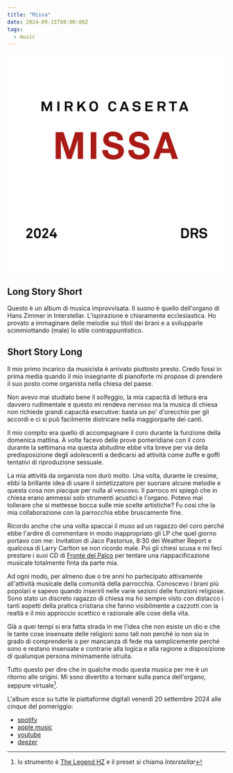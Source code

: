 ```yaml
---
title: "Missa"
date: 2024-09-15T08:00:00Z
tags:
  - music
---
```


![album cover](../images/posts/missa-album-cover.png)

## Long Story Short

Questo è un album di musica improvvisata. Il suono è quello dell'organo di Hans
Zimmer in Interstellar. L'ispirazione è chiaramente ecclesiastica. Ho provato a
immaginare delle melodie sui titoli dei brani e a svilupparle scimmiottando
(male) lo stile contrappuntistico.

## Short Story Long

Il mio primo incarico da musicista è arrivato piuttosto presto. Credo fossi in
prima media quando il mio insegnante di pianoforte mi propose di prendere il suo
posto come organista nella chiesa del paese.

Non avevo mai studiato bene il solfeggio, la mia capacità di lettura era davvero
rudimentale e questo mi rendeva nervoso ma la musica di chiesa non richiede
grandi capacità esecutive: basta un po' d'orecchio per gli accordi e ci si può
facilmente districare nella maggiorparte dei canti.

Il mio compito era quello di accompagnare il coro durante la funzione della
domenica mattina. A volte facevo delle prove pomeridiane con il coro durante la
settimana ma questa abitudine ebbe vita breve per via della predisposizione
degli adolescenti a dedicarsi ad attività come zuffe e goffi tentativi di
riproduzione sessuale.

La mia attività da organista non durò molto. Una volta, durante le cresime, ebbi
la brillante idea di usare il sintetizzatore per suonare alcune melodie e questa
cosa non piacque per nulla al vescovo. Il parroco mi spiegò che in chiesa erano
ammessi solo strumenti acustici e l'organo. Potevo mai tollerare che si mettesse
bocca sulle mie scelte artistiche? Fu così che la mia collaborazione con la
parrocchia ebbe bruscamente fine.

Ricordo anche che una volta spaccai il muso ad un ragazzo del coro perché ebbe
l'ardire di commentare in modo inappropriato gli LP che quel giorno portavo con
me: Invitation di Jaco Pastorius, 8:30 dei Weather Report e qualcosa di Larry
Carlton se non ricordo male. Poi gli chiesi scusa e mi feci prestare i suoi CD
di [Fronte del Palco](https://it.wikipedia.org/wiki/Fronte_del_palco) per
tentare una riappacificazione musicale totalmente finta da parte mia.

Ad ogni modo, per almeno due o tre anni ho partecipato attivamente all'attività
musicale della comunità della parrocchia. Conoscevo i brani più popolari e
sapevo quando inserirli nelle varie sezioni delle funzioni religiose. Sono stato
un discreto ragazzo di chiesa ma ho sempre visto con distacco i tanti aspetti
della pratica cristiana che fanno visibilmente a cazzotti con la realtà e il mio
approccio scettico e razionale alle cose della vita.

Già a quei tempi si era fatta strada in me l'idea che non esiste un dio e che le
tante cose insensate delle religioni sono tali non perché io non sia in grado di
comprenderle o per mancanza di fede ma semplicemente perché sono e restano
insensate e contrarie alla logica e alla ragione a disposizione di qualunque
persona minimamente istruita.

Tutto questo per dire che in qualche modo questa musica per me è un ritorno alle
origini. Mi sono divertito a tornare sulla panca dell'organo, seppure
virtuale[^hz].

L'album esce su tutte le piattaforme digitali venerdì 20 settembre 2024 alle
cinque del pomeriggio:

- [spotify](https://open.spotify.com/album/7KICYco2gWoVWM0a4VNfGL)
- [apple music](https://music.apple.com/it/album/missa/1769017135)
- [youtube](https://www.youtube.com/playlist?list=OLAK5uy_lBHhMleVJdxWUTJsFS5boYUHfBVrBeIzo)
- [deezer](https://www.deezer.com/it/album/643728081)

[^hz]:
    lo strumento è
    [The Legend HZ](https://www.synapse-audio.com/thelegendhz.html) e il preset
    si chiama _Interstellar_
